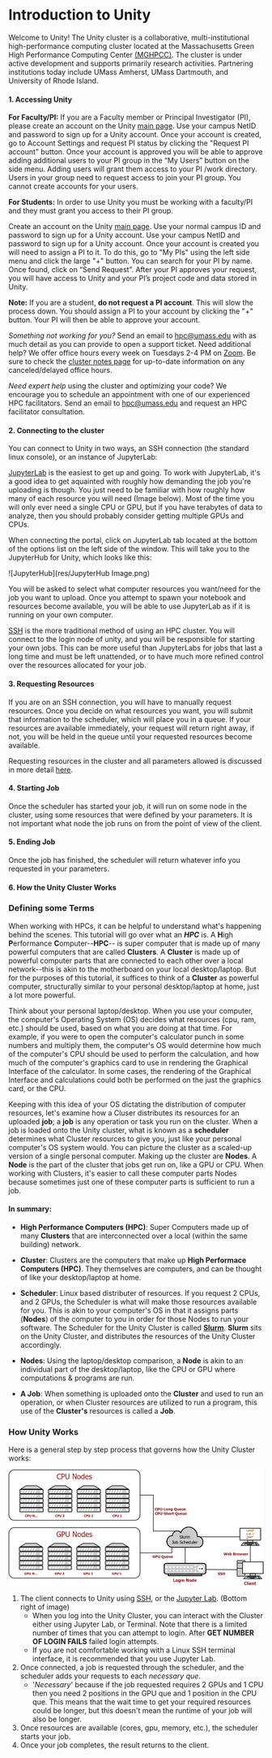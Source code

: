 # Introduction to Unity #
Welcome to Unity!
The Unity cluster is a collaborative, multi-institutional high-performance computing cluster located at the Massachusetts Green High Performance Computing Center [(MGHPCC)](www.mghpcc.org). The cluster is under active development and supports primarily research activities. Partnering institutions today include UMass Amherst, UMass Dartmouth, and University of Rhode Island.

#### 1. Accessing Unity ####

**For Faculty/PI:** If you are a Faculty member or Principal Investigator (PI), please create an account on the Unity [main page](https://unity.rc.umass.edu). Use your campus NetID and password to sign up for a Unity account.  Once your account is created, go to Account Settings and request PI status by clicking the "Request PI account" button.  Once your account is approved you will be able to approve adding additional users to your PI group in the “My Users” button on the side menu.  Adding users will grant them access to your PI /work directory.  Users in your group need to request access to join your PI group.  You cannot create accounts for your users.


**For Students:** In order to use Unity you must be working with a faculty/PI and they must grant you access to their PI group.

Create an account on the Unity [main page](https://unity.rc.umass.edu).
Use your normal campus ID and password to sign up for a Unity account. Use your campus NetID and password to sign up for a Unity account. Once your account is created you will need to assign a PI to it.  To do this, go to "My PIs" using the left side menu and click the large "+" button. You can search for your PI by name. Once found, click on “Send Request”. After your PI approves your request, you will have access to Unity and your PI’s project code and data stored in Unity.

**Note:** If you are a student, **do not request a PI account**.  This will slow the process down.  You should assign a PI to your account by clicking the "+" button.  Your PI will then be able to approve your account.

*Something not working for you?*  Send an email to <hpc@umass.edu> with as much detail as you can provide to open a support ticket.
Need additional help?  We offer office hours every week on Tuesdays 2-4 PM on [Zoom](https://umass-amherst.zoom.us/j/95663998309?pwd=K2F2b0ZrNmhYR3pic1loY2pvcUhkdz09). Be sure to check the [cluster notes page](https://unity.rc.umass.edu/index.php) for up-to-date information on any canceled/delayed office hours.

*Need expert help* using the cluster and optimizing your code?  We encourage you to schedule an appointment with one of our experienced HPC facilitators.  Send an email to <hpc@umass.edu> and request an HPC facilitator consultation.




#### 2. Connecting to the cluster ####
You can connect to Unity in two ways, an SSH connection (the standard linux console), or an instance of JupyterLab:

[JupyterLab](connecting/jupyter.md) is the easiest to get up and going. To work with JupyterLab, it's a good idea to get aquainted with roughly how demanding the job you're uploading is though. You just need to be familiar with how roughly how many of each resource you will need (Image below). Most of the time you will only ever need a single CPU or GPU, but if you have terabytes of data to analyze, then you should probably consider getting multiple GPUs and CPUs. 

When connecting the portal, click on JupyterLab tab located at the bottom of the options list on the left side of the window. This will take you to the JupyterHub for Unity, which looks like this: 

![JupyterHub](res/JupyterHub Image.png)

You will be asked to select what computer resources you want/need for the job you want to upload. Once you attempt to spawn your notebook and resources become available, you will be able to use JupyterLab as if it is running on your own computer.

[SSH](connecting/ssh.md) is the more traditional method of using an HPC cluster. You will connect to the login node of unity, and you will be responsible for starting your own jobs. This can be more useful than JupyterLabs for jobs that last a long time and must be left unattended, or to have much more refined control over the resources allocated for your job.

#### 3. Requesting Resources ####
If you are on an SSH connection, you will have to manually request resources. Once you decide on what resources you want, you will submit that information to the scheduler, which will place you in a queue. If your resources are available immediately, your request will return right away, if not, you will be held in the queue until your requested resources become available.

Requesting resources in the cluster and all parameters allowed is discussed in more detail [here](slurm/index.md).

#### 4. Starting Job ####
Once the scheduler has started your job, it will run on some node in the cluster, using some resources that were defined by your parameters. It is not important what node the job runs on from the point of view of the client.

#### 5. Ending Job ####
Once the job has finished, the scheduler will return whatever info you requested in your parameters.



#### 6. How the Unity Cluster Works ####
### Defining some Terms ###
<!--At its most basic level, you are learning how to use a **cluster**. A cluster is many servers (or computers) joined together in an effort to work together, where a single server is known as a **node**. Unity is an **HPC**, or High Performance Computing cluster. This means we focus most on computational power and efficiency, as the name entails. The primary use case of Unity is by researchers wanting more computational power than what is available on their own. -->

When working with HPCs, it can be helpful to understand what's happening behind the scenes. This tutorial will go over what an ***HPC*** is. A **H**igh **P**erformance **C**omputer--**HPC**-- is super computer that is made up of many powerful computers that are called **Clusters**. A **Cluster** is made up of powerful computer parts that are connected to each other over a local network--this is akin to the motherboard on your local desktop/laptop. But for the purposes of this tutorial, it suffices to think of a **Cluster** as powerful computer, structurally similar to your personal desktop/laptop at home, just a lot more powerful.

Think about your personal laptop/desktop. When you use your computer, the computer's Operating System (OS) decides what resources (cpu, ram, etc.) should be used, based on what you are doing at that time. For example, if you were to open the computer's calculator punch in some numbers and multiply them, the computer's OS would determine how much of the computer's CPU should be used to perform the calculation, and how much of the computer's graphics card to use in rendering the Graphical Interface of the calculator. In some cases, the rendering of the Graphical Interface and calculations could both be performed on the just the graphics card, or the CPU.

Keeping with this idea of your OS dictating the distribution of computer resources, let's examine how a Cluser distributes its resources for an uploaded **job**; a **job** is any operation or task you run on the cluster. When a job is loaded onto the Unity cluster, what is known as a **scheduler** determines what Cluster resources to give you, just like your personal computer's OS system would. You can picture the cluster as a scaled-up version of a single personal computer. Making up the cluster are **Nodes**. A **Node** is the part of the cluster that jobs get run on, like a GPU or CPU. When working with Clusters, it's easier to call these computer parts Nodes because sometimes just one of these computer parts is sufficient to run a job.

<h4>In summary:</h4>

* **High Performance Computers (HPC)**: Super Computers made up of many **Clusters** that are interconnected over a local (within the same building) network.

* **Cluster**: Clusters are the computers that make up **High Performace Computers (HPC)**. They themselves are computers, and can be thought of like your desktop/laptop at home.

* **Scheduler**: Linux based distributer of resources. If you request 2 CPUs, and 2 GPUs, the Scheduler is what will make those resources available for you. This is akin to your computer's OS in that it assigns parts (**Nodes**) of the computer to you in order for those Nodes to run your software. The Scheduler for the Unity Cluster is called <a href="https://support.ceci-hpc.be/doc/_contents/QuickStart/SubmittingJobs/SlurmTutorial.html" target="_blank" title = "Open new tab describing Slurm">**Slurm**</a>. **Slurm** sits on the Unity Cluster, and distributes the resources of the Unity Cluster accordingly.

* **Nodes**: Using the laptop/desktop comparison, a **Node** is akin to an individual part of the desktop/laptop, like the CPU or GPU where computations & programs are run.

* **A Job**: When something is uploaded onto the **Cluster** and used to run an operation, or when Cluster resources are utilized to run a program, this use of the **Cluster's** resources is called a **Job**.


### How Unity Works ###
<!-- While you may not need to master every bit of the operation here at the Unity Cluster, it is important that you generally know how the cluster operates, because it can help your troubleshooting in the future. Below is a simplified diagram of the structure of Unity.  -->

Here is a general step by step process that governs how the Unity Cluster works:

![Unity Diagram](res/unity.png)

1. The client connects to Unity using [SSH](connecting/ssh.md), or the [Jupyter Lab](connecting/jupyter.md). (Bottom right of image)
    * When you log into the Unity Cluster, you can interact with the Cluster either using Jupyter Lab, or Terminal. Note that there is a limited number of times that you can attempt to login. After **GET NUMBER OF LOGIN FAILS** failed login attempts.
    * If you are not comfortable working with a Linux SSH terminal interface, it is recommended that you use Jupyter Lab.
2. Once connected, a job is requested through the scheduler, and the scheduler adds your requests to each *necessary que*.
    * '*Necessary*' because if the job requested requires 2 GPUs and 1 CPU then you need 2 positions in the GPU que and 1 position in the CPU que. This means that the wait time to get your required resources could be longer, but this doesn't mean the runtime of your job will also be longer.
3. Once resources are available (cores, gpu, memory, etc.), the scheduler starts your job.
4. Once your job completes, the result returns to the client.